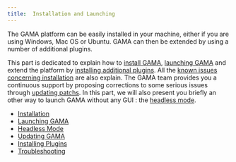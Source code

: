 ```yaml
---
title:  Installation and Launching
---
```



The GAMA platform can be easily installed in your machine, either if you are using Windows, Mac OS or Ubuntu. GAMA can then be extended by using a number of additional plugins.

This part is dedicated to explain how to [install GAMA](Installation), [launching GAMA](Launching) and extend the platform by [installing additional plugins](InstallingPlugins). All the [known issues concerning installation](Troubleshooting) are also explain. The GAMA team provides you a continuous support by proposing corrections to some serious issues through [updating patchs](Updating). In this part, we will also present you briefly an other way to launch GAMA without any GUI : the [headless mode](Headless).

* [Installation](Installation)
* [Launching GAMA](Launching)
* [Headless Mode](Headless)
* [Updating GAMA](Updating)
* [Installing Plugins](InstallingPlugins)
* [Troubleshooting](Troubleshooting)
